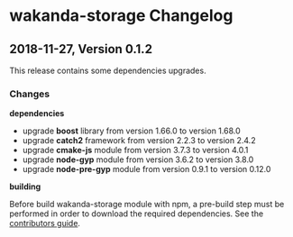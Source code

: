 # wakanda-storage Changelog

## 2018-11-27, Version 0.1.2

This release contains some dependencies upgrades.

### Changes

**dependencies**
- upgrade **boost** library from version 1.66.0 to version 1.68.0
- upgrade **catch2** framework from version 2.2.3 to version 2.4.2
- upgrade **cmake-js** module from version 3.7.3 to version 4.0.1
- upgrade **node-gyp** module from version 3.6.2 to version 3.8.0
- upgrade **node-pre-gyp** module from version 0.9.1 to version 0.12.0

**building**

Before build wakanda-storage module with npm, a pre-build step must be performed in order to download the required dependencies. See the [contributors guide](https://github.com/Wakanda/wakanda-storage#note-for-developers-and-contributors).
